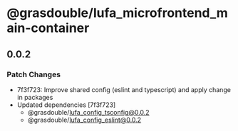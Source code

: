 # @grasdouble/lufa_microfrontend_main-container

## 0.0.2

### Patch Changes

- 7f3f723: Improve shared config (eslint and typescript) and apply change in packages
- Updated dependencies [7f3f723]
  - @grasdouble/lufa_config_tsconfig@0.0.2
  - @grasdouble/lufa_config_eslint@0.0.2
